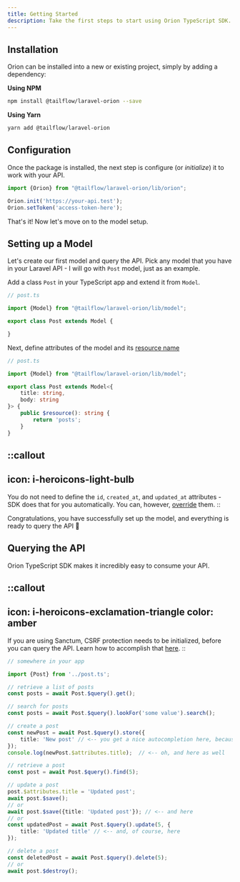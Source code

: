 ```yaml
---
title: Getting Started
description: Take the first steps to start using Orion TypeScript SDK.
---
```


## Installation

Orion can be installed into a new or existing project, simply by adding a dependency:

**Using NPM**

```bash
npm install @tailflow/laravel-orion --save
```

**Using Yarn**

```bash
yarn add @tailflow/laravel-orion
```

## Configuration

Once the package is installed, the next step is configure (or *initialize*) it to work with your API.

```typescript
import {Orion} from "@tailflow/laravel-orion/lib/orion";

Orion.init('https://your-api.test');
Orion.setToken('access-token-here');
```

That's it! Now let's move on to the model setup.

## Setting up a Model

Let's create our first model and query the API. Pick any model that you have in your Laravel API - I will go with `Post`
model, just as an example.

Add a class `Post` in your TypeScript app and extend it from `Model`.

```typescript
// post.ts

import {Model} from "@tailflow/laravel-orion/lib/model";

export class Post extends Model {

}
```

Next, define attributes of the model and its [resource name](/v1.x/typescript-sdk/models#resource-name)

```typescript
// post.ts

import {Model} from "@tailflow/laravel-orion/lib/model";

export class Post extends Model<{
    title: string,
    body: string
}> {
    public $resource(): string {
        return 'posts';
    }
}
```

::callout
---
icon: i-heroicons-light-bulb
---
You do not need to define the `id`, `created_at`, and `updated_at` attributes - SDK does that for you
automatically. You can, however, [override](/v1.x/typescript-sdk/models#persisted-attributes) them.
::

Congratulations, you have successfully set up the model, and everything is ready to query the API 🎉

## Querying the API

Orion TypeScript SDK makes it incredibly easy to consume your API.

::callout
---
icon: i-heroicons-exclamation-triangle
color: amber
---
If you are using Sanctum, CSRF protection needs to be initialized, before you can query the API. Learn how to accomplish that [here](/v1.x/typescript-sdk/configuration#integration-with-sanctum-for-spa).
::

```typescript
// somewhere in your app

import {Post} from '../post.ts';

// retrieve a list of posts
const posts = await Post.$query().get();

// search for posts
const posts = await Post.$query().lookFor('some value').search();

// create a post
const newPost = await Post.$query().store({
    title: 'New post' // <-- you get a nice autocompletion here, because the attributes are typed 
});
console.log(newPost.$attributes.title);  // <-- oh, and here as well

// retrieve a post
const post = await Post.$query().find(5);

// update a post
post.$attributes.title = 'Updated post';
await post.$save();
// or
await post.$save({title: 'Updated post'}); // <-- and here
// or
const updatedPost = await Post.$query().update(5, {
    title: 'Updated title' // <-- and, of course, here
});

// delete a post
const deletedPost = await Post.$query().delete(5);
// or
await post.$destroy();
```
